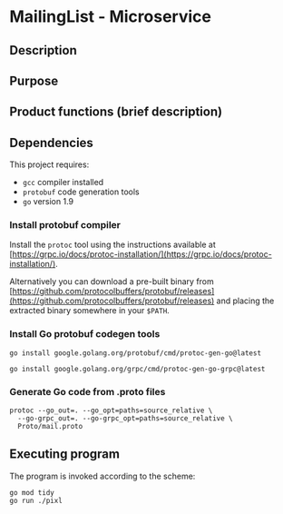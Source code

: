 # MailingList - Microservice

## Description

## Purpose

## Product functions (brief description)

## Dependencies

This project requires:
* `gcc` compiler installed 
* `protobuf` code generation tools
* `go` version 1.9

### Install protobuf compiler

Install the `protoc` tool using the instructions available at [https://grpc.io/docs/protoc-installation/](https://grpc.io/docs/protoc-installation/).

Alternatively you can download a pre-built binary from [https://github.com/protocolbuffers/protobuf/releases](https://github.com/protocolbuffers/protobuf/releases) and placing the extracted binary somewhere in your `$PATH`.

### Install Go protobuf codegen tools

`go install google.golang.org/protobuf/cmd/protoc-gen-go@latest`

`go install google.golang.org/grpc/cmd/protoc-gen-go-grpc@latest`

### Generate Go code from .proto files

```
protoc --go_out=. --go_opt=paths=source_relative \
  --go-grpc_out=. --go-grpc_opt=paths=source_relative \
  Proto/mail.proto
```

## Executing program

The program is invoked according to the scheme:
```
go mod tidy
go run ./pixl
```

[//]: # (For this project, we'll be creating a microservice that manages an email list, will be creating a)

[//]: # ()
[//]: # (JSON and gRPC API server will also be creating a gRPC API client to communicate with the server or utilizing)

[//]: # ()
[//]: # (protocol buffers will have the database backed by SQLite, will utilize good routines to run both servers)

[//]: # ()
[//]: # (in a single application and it's going to be a CLI project)


